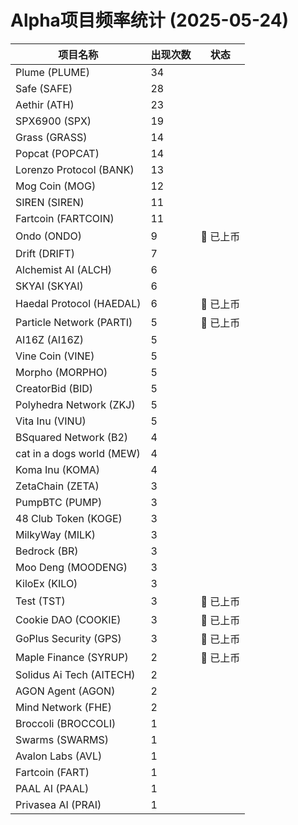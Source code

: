 # Alpha项目频率统计 (2025-05-24)

| 项目名称 | 出现次数 | 状态 |
| --- | --- | --- |
| Plume (PLUME) | 34 |  |
| Safe (SAFE) | 28 |  |
| Aethir (ATH) | 23 |  |
| SPX6900 (SPX) | 19 |  |
| Grass (GRASS) | 14 |  |
| Popcat (POPCAT) | 14 |  |
| Lorenzo Protocol (BANK) | 13 |  |
| Mog Coin (MOG) | 12 |  |
| SIREN (SIREN) | 11 |  |
| Fartcoin (FARTCOIN) | 11 |  |
| Ondo (ONDO) | 9 | 🔔 已上币 |
| Drift (DRIFT) | 7 |  |
| Alchemist AI (ALCH) | 6 |  |
| SKYAI (SKYAI) | 6 |  |
| Haedal Protocol (HAEDAL) | 6 | 🔔 已上币 |
| Particle Network (PARTI) | 5 | 🔔 已上币 |
| AI16Z (AI16Z) | 5 |  |
| Vine Coin (VINE) | 5 |  |
| Morpho (MORPHO) | 5 |  |
| CreatorBid (BID) | 5 |  |
| Polyhedra Network (ZKJ) | 5 |  |
| Vita Inu (VINU) | 5 |  |
| BSquared Network (B2) | 4 |  |
| cat in a dogs world (MEW) | 4 |  |
| Koma Inu (KOMA) | 4 |  |
| ZetaChain (ZETA) | 3 |  |
| PumpBTC (PUMP) | 3 |  |
| 48 Club Token (KOGE) | 3 |  |
| MilkyWay (MILK) | 3 |  |
| Bedrock (BR) | 3 |  |
| Moo Deng (MOODENG) | 3 |  |
| KiloEx (KILO) | 3 |  |
| Test (TST) | 3 | 🔔 已上币 |
| Cookie DAO (COOKIE) | 3 | 🔔 已上币 |
| GoPlus Security (GPS) | 3 | 🔔 已上币 |
| Maple Finance (SYRUP) | 2 | 🔔 已上币 |
| Solidus Ai Tech (AITECH) | 2 |  |
| AGON Agent (AGON) | 2 |  |
| Mind Network (FHE) | 2 |  |
| Broccoli (BROCCOLI) | 1 |  |
| Swarms (SWARMS) | 1 |  |
| Avalon Labs (AVL) | 1 |  |
| Fartcoin (FART) | 1 |  |
| PAAL AI (PAAL) | 1 |  |
| Privasea AI (PRAI) | 1 |  |
